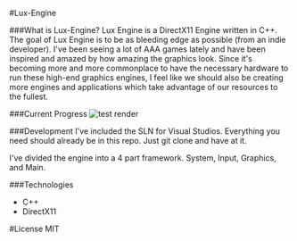 #Lux-Engine

###What is Lux-Engine?
Lux Engine is a DirectX11 Engine written in C++. The goal of Lux Engine is to be as bleeding edge as possible (from an indie developer). I've been seeing a lot of AAA games lately and have been inspired and amazed by how amazing the graphics look. Since it's becoming more and more commonplace to have the necessary hardware to run these high-end graphics engines, I feel like we should also be creating more engines and applications which take advantage of our resources to the fullest.

###Current Progress
![test render](http://h4z.it/Image/7ddf95_LE-Capture2.PNG)

###Development
I've included the SLN for Visual Studios. Everything you need should already be in this repo. Just git clone and have at it.

I've divided the engine into a 4 part framework. System, Input, Graphics, and Main.

###Technologies
* C++
* DirectX11

#License
MIT
